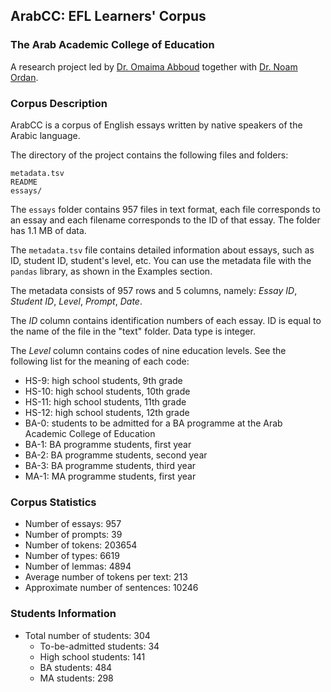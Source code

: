 ## ArabCC: EFL Learners' Corpus
### The Arab Academic College of Education

A research project led by [Dr. Omaima Abboud](https://www.linkedin.com/in/omaima-abboud-915668149/?originalSubdomain=il) together with [Dr. Noam Ordan](https://scholar.google.com/citations?user=-Xtm8iAAAAAJ&hl=en).

### Corpus Description

ArabCC is a corpus of English essays written by native speakers of the Arabic language.


The directory of the project contains the following files and folders:

```
metadata.tsv
README
essays/
```

The `essays` folder contains 957 files in text format, each file corresponds to an essay and each filename corresponds to the ID of that essay. The folder has 1.1 MB of data.

The `metadata.tsv` file contains detailed information about essays, such as ID, student ID, student's level, etc. You can use the metadata file with the `pandas` library, as shown in the Examples section.

The metadata consists of 957 rows and 5 columns, namely: *Essay ID*, *Student ID*, *Level*, *Prompt*, *Date*.

The *ID* column contains identification numbers of each essay. ID is equal to the name of the file in the "text" folder. Data type is integer.

The *Level* column contains codes of nine education levels. See the following list for the meaning of each code:

- HS-9: high school students, 9th grade
- HS-10: high school students, 10th grade
- HS-11: high school students, 11th grade
- HS-12: high school students, 12th grade
- BA-0: students to be admitted for a BA programme at the Arab Academic College of Education 
- BA-1: BA programme students, first year
- BA-2: BA programme students, second year
- BA-3: BA programme students, third year
- MA-1: MA programme students, first year



### Corpus Statistics

- Number of essays: 957
- Number of prompts: 39
- Number of tokens: 203654
- Number of types: 6619
- Number of lemmas: 4894
- Average number of tokens per text: 213
- Approximate number of sentences: 10246


### Students Information
- Total number of students: 304
    - To-be-admitted students:	34
    - High school students:	141
    - BA students:	484
    - MA students:	298
